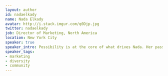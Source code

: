 ```yaml
---
layout: author
id: nadaelkady
name: Nada Elkady
avatar: http://i.stack.imgur.com/q0Djp.jpg
twitter: nadaelkady
job: Director of Marketing, North America
location: New York City
speaker: true
speaker_intro: Possibility is at the core of what drives Nada. Her passion and dedication to the growth of individuals, teams, and organizations coupled with her laser-focused, methodical, and agile approach to strategic planning and tactical implementation allow her to get to the heart of any initiative to help create clarity, alignment, and relentless movement forward. She loves sharing thoughts on building and scaling efficient marketing systems, personal development, empowering women, and running.
speaker_tags:
- marketing
- diversity
- community
---
```

